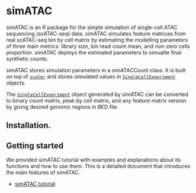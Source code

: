# simATAC

simATAC is an R package for the simple simulation of single-cell ATAC sequencing 
(scATAC-seq) data. simATAC simulates feature matrices from real scATAC-seq bin by cell 
matrix by estimating the modelling parameters of three main metrics: library size, 
bin read count mean, and non-zero cells proportion. simATAC deploys the estimated 
parameters to simualte final synthetic counts. 

simATAC stores simulation parameters in a simATACCount class. It is built on top of 
[`scater`][scater] and stores simulated values in [`SingleCellExperiment`][SCE] objects. 

The [`SingleCellExperiment`][SCE] object generated by simATAC can be converted to 
binary count matrix, peak by cell matrix, and any feature matrix version by giving 
desired genomic regions in BED file.

## Installation.


## Getting started

We provided simATAC tutorial with examples and explanations about its functions and how to use them. This is a detailed document that introduces the main features of simATAC.
* [simATAC tutorial](https://github.com/r3fang/SnapATAC/wiki/FAQs#10X_snap)



[scater]: https://github.com/davismcc/scater
[SCE]: https://github.com/drisso/SingleCellExperiment
[contrib]: https://github.com/Bioconductor/Contributions/issues/209
[bioc]: https://bioconductor.org/packages/devel/bioc/html/splatter.html
[vignette]: https://bioconductor.org/packages/devel/bioc/vignettes/splatter/inst/doc/splatter.html
[paper]: http://dx.doi.org/10.1186/s13059-017-1305-0
